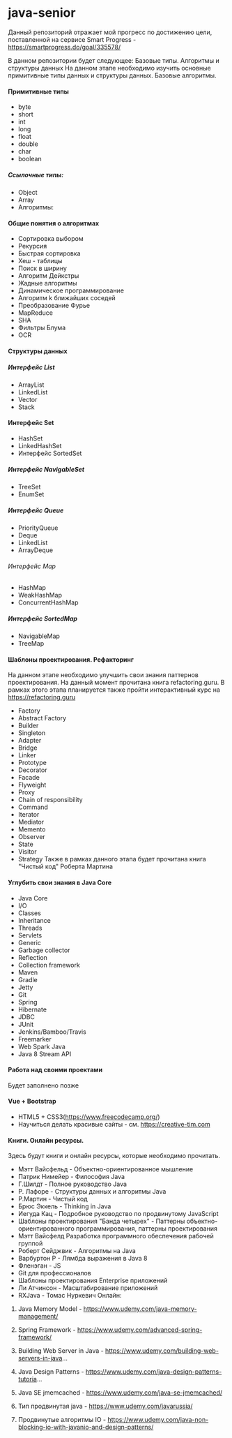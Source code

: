 # java-senior
Данный репозиторий отражает мой прогресс по достижению цели, поставленной на сервисе Smart Progress - https://smartprogress.do/goal/335578/

В данном репозитории будет следующее:
Базовые типы. Алгоритмы и структуры данных
На данном этапе необходимо изучить основные примитивные типы данных и структуры данных. Базовые алгоритмы.

#### Примитивные типы

* byte
* short
* int
* long
* float
* double
* char
* boolean

##### Ссылочные типы:

* Object
* Array
* Алгоритмы:

#### Общие понятия о алгоритмах
* Сортировка выбором
* Рекурсия
* Быстрая сортировка
* Хеш - таблицы
* Поиск в ширину
* Алгоритм Дейкстры
* Жадные алгоритмы
* Динамическое программирование
* Алгоритм k ближайших соседей
* Преобразование Фурье
* MapReduce
* SHA
* Фильтры Блума
* OCR

#### Структуры данных

##### Интерфейс List

* ArrayList
* LinkedList
* Vector
* Stack

#### Интерфейс Set

* HashSet
* LinkedHashSet
* Интерфейс SortedSet

##### Интерфейс NavigableSet
* TreeSet
* EnumSet


##### Интерфейс Queue

* PriorityQueue
* Deque
* LinkedList
* ArrayDeque

###### Интерфейс Map

* HashMap
* WeakHashMap
* ConcurrentHashMap


##### Интерфейс SortedMap

* NavigableMap
* TreeMap

#### Шаблоны проектирования. Рефакторинг
На данном этапе необходимо улучшить свои знания паттернов проектирования. На данный момент прочитана книга refactoring.guru. В рамках этого этапа планируется также пройти интерактивный курс на https://refactoring.guru

* Factory
* Abstract Factory
* Builder
* Singleton
* Adapter
* Bridge
* Linker
* Prototype
* Decorator
* Facade
* Flyweight
* Proxy
* Chain of responsibility
* Command
* Iterator
* Mediator
* Memento
* Observer
* State
* Visitor
* Strategy
Также в рамках данного этапа будет прочитана книга "Чистый код" Роберта Мартина

#### Углубить свои знания в Java Core
* Java Core
* I/O
* Classes
* Inheritance
* Threads
* Servlets
* Generic
* Garbage collector
* Reflection
* Collection framework
* Maven
* Gradle
* Jetty
* Git
* Spring
* Hibernate
* JDBC
* JUnit
* Jenkins/Bamboo/Travis
* Freemarker
* Web Spark Java
* Java 8 Stream API

#### Работа над своими проектами
Будет заполнено позже

#### Vue + Bootstrap
* HTML5 + CSS3(https://www.freecodecamp.org/)
* Научиться делать красивые сайты - см. https://creative-tim.com


#### Книги. Онлайн ресурсы.
Здесь будут книги и онлайн ресурсы, которые необходимо прочитать.

* Мэтт Вайсфельд - Объектно-ориентированное мышление
* Патрик Нимейер - Философия Java
* Г.Шилдт - Полное руководство Java
* Р. Лафоре - Структуры данных и алгоритмы Java
* Р.Мартин - Чистый код
* Брюс Эккель - Thinking in Java
* Иегуда Кац - Подробное руководство по продвинутому JavaScript
* Шаблоны проектирования "Банда четырех" - Паттерны объектно-ориентированного программирования, паттерны проектирования
* Мэтт Вайсфелд Разработка программного обеспечения рабочей группой
* Роберт Сейджвик - Алгоритмы на Java
* Варбуртон Р - Лямбда выражения в Java 8
* Фленэган - JS
* Git для профессионалов
* Шаблоны проектирования Enterprise приложений
* Ли Атчинсон - Масштабирование приложений
* RXJava - Томас Нуркевич
Онлайн:

1. Java Memory Model - https://www.udemy.com/java-memory-management/

2. Spring Framework - https://www.udemy.com/advanced-spring-framework/

3. Building Web Server in Java - https://www.udemy.com/building-web-servers-in-java...

4. Java Design Patterns - https://www.udemy.com/java-design-patterns-tutoria...

5. Java SE jmemcached - https://www.udemy.com/java-se-jmemcached/

6. Тип продвинутая java - https://www.udemy.com/javarussia/

7. Продвинутые алгоритмы IO - https://www.udemy.com/java-non-blocking-io-with-javanio-and-design-patterns/
